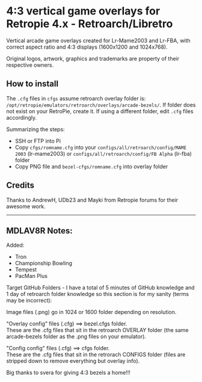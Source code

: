 # 4:3 vertical game overlays for Retropie 4.x - Retroarch/Libretro 
Vertical arcade game overlays created for Lr-Mame2003 and Lr-FBA, with correct aspect ratio and 4:3 displays (1600x1200 and 1024x768).

Original logos, artwork, graphics and trademarks are property of their respective owners. 

## How to install

The `.cfg` files in `cfgs` assume retroarch overlay folder is: `/opt/retropie/emulators/retroarch/overlays/arcade-bezels/`. If folder does not exist on your RetroPie, create it. If using a different folder, edit `.cfg` files accordingly.

Summarizing the steps:
* SSH or FTP into Pi
* Copy `cfgs/romname.cfg` into your `configs/all/retroarch/config/MAME 2003` (lr-mame2003) or `configs/all/retroarch/config/FB Alpha` (lr-fba) folder
* Copy PNG file and `bezel-cfgs/romname.cfg` into overlay folder

## Credits

Thanks to AndrewH, UDb23 and Mayki from Retropie forums for their awesome work.

--------------
MDLAV8R Notes:
--------------

Added:

- Tron
- Championship Bowling
- Tempest
- PacMan Plus

Target GitHub Folders - I have a total of 5 minutes of GitHub knowledge and 1 day of retroarch folder knowledge so this section is for my sanity (terms may be incorrect):

Image files (.png) go in 1024 or 1600 folder depending on resolution.  

"Overlay config" files (.cfg) ==> bezel.cfgs folder.  
These are the .cfg files that sit in the retroarch OVERLAY folder (the same arcade-bezels folder as the .png files on your emulator).

"Config config" files (.cfg) ==> cfgs folder.  
These are the .cfg files that sit in the retrorach CONFIGS folder (files are stripped down to remove everything but overlay info).

Big thanks to svera for giving 4:3 bezels a home!!!

